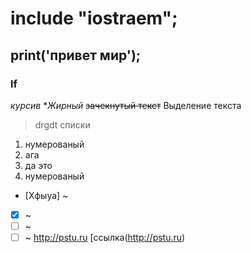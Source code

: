 # include "iostraem";
## print('привет мир');
### lf
*курсив*
**Жирный*
~~зачекнутый текст~~
Выделение текста
>drgdt
>списки
1. нумерованый
2. ага
3. да это
4. нумерованый
- [Xфыуа] ~
- [X] ~
- [ ] ~
- [ ] ~
<http://pstu.ru>
[ссылка(http://pstu.ru) 
